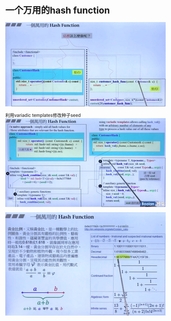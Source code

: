 # 一个万用的hash function

![hash-table1](./images/hashfunction1.jpg)

利用variadic templates修改种子seed
![hash-table1](./images/hashfunction2.jpg)

![hash-table1](./images/%E9%BB%84%E9%87%91%E6%AF%94%E4%BE%8B.jpg)